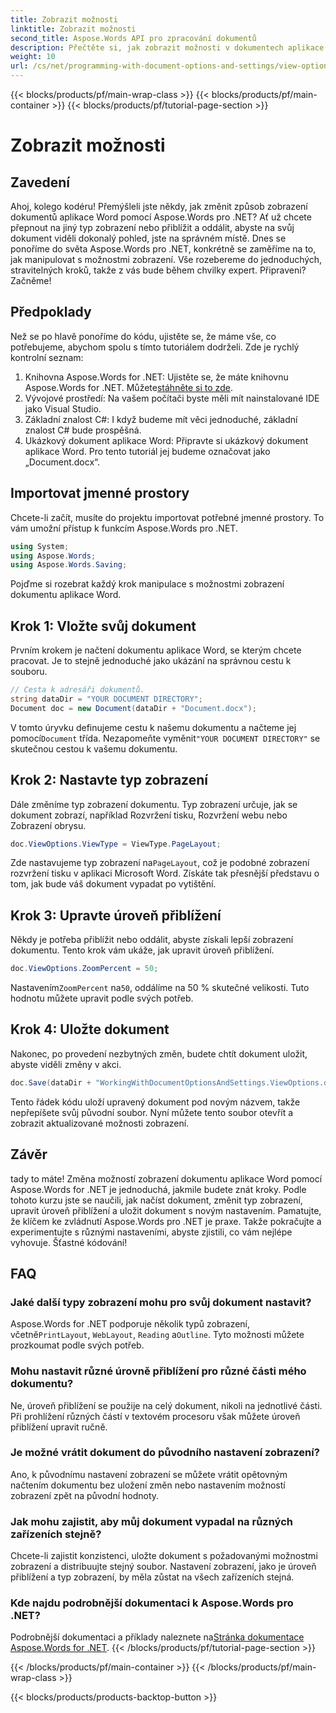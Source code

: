 ```yaml
---
title: Zobrazit možnosti
linktitle: Zobrazit možnosti
second_title: Aspose.Words API pro zpracování dokumentů
description: Přečtěte si, jak zobrazit možnosti v dokumentech aplikace Word pomocí Aspose.Words for .NET. Tato příručka popisuje nastavení typů zobrazení, úpravu úrovní přiblížení a uložení dokumentu.
weight: 10
url: /cs/net/programming-with-document-options-and-settings/view-options/
---
```


{{< blocks/products/pf/main-wrap-class >}}
{{< blocks/products/pf/main-container >}}
{{< blocks/products/pf/tutorial-page-section >}}

# Zobrazit možnosti

## Zavedení

Ahoj, kolego kodéru! Přemýšleli jste někdy, jak změnit způsob zobrazení dokumentů aplikace Word pomocí Aspose.Words pro .NET? Ať už chcete přepnout na jiný typ zobrazení nebo přiblížit a oddálit, abyste na svůj dokument viděli dokonalý pohled, jste na správném místě. Dnes se ponoříme do světa Aspose.Words pro .NET, konkrétně se zaměříme na to, jak manipulovat s možnostmi zobrazení. Vše rozebereme do jednoduchých, stravitelných kroků, takže z vás bude během chvilky expert. Připraveni? Začněme!

## Předpoklady

Než se po hlavě ponoříme do kódu, ujistěte se, že máme vše, co potřebujeme, abychom spolu s tímto tutoriálem dodrželi. Zde je rychlý kontrolní seznam:

1.  Knihovna Aspose.Words for .NET: Ujistěte se, že máte knihovnu Aspose.Words for .NET. Můžete[stáhněte si to zde](https://releases.aspose.com/words/net/).
2. Vývojové prostředí: Na vašem počítači byste měli mít nainstalované IDE jako Visual Studio.
3. Základní znalost C#: I když budeme mít věci jednoduché, základní znalost C# bude prospěšná.
4. Ukázkový dokument aplikace Word: Připravte si ukázkový dokument aplikace Word. Pro tento tutoriál jej budeme označovat jako „Document.docx“.

## Importovat jmenné prostory

Chcete-li začít, musíte do projektu importovat potřebné jmenné prostory. To vám umožní přístup k funkcím Aspose.Words pro .NET.

```csharp
using System;
using Aspose.Words;
using Aspose.Words.Saving;
```

Pojďme si rozebrat každý krok manipulace s možnostmi zobrazení dokumentu aplikace Word.

## Krok 1: Vložte svůj dokument

Prvním krokem je načtení dokumentu aplikace Word, se kterým chcete pracovat. Je to stejně jednoduché jako ukázání na správnou cestu k souboru.

```csharp
// Cesta k adresáři dokumentů.
string dataDir = "YOUR DOCUMENT DIRECTORY";
Document doc = new Document(dataDir + "Document.docx");
```

 V tomto úryvku definujeme cestu k našemu dokumentu a načteme jej pomocí`Document` třída. Nezapomeňte vyměnit`"YOUR DOCUMENT DIRECTORY"` se skutečnou cestou k vašemu dokumentu.

## Krok 2: Nastavte typ zobrazení

Dále změníme typ zobrazení dokumentu. Typ zobrazení určuje, jak se dokument zobrazí, například Rozvržení tisku, Rozvržení webu nebo Zobrazení obrysu.

```csharp
doc.ViewOptions.ViewType = ViewType.PageLayout;
```

 Zde nastavujeme typ zobrazení na`PageLayout`, což je podobné zobrazení rozvržení tisku v aplikaci Microsoft Word. Získáte tak přesnější představu o tom, jak bude váš dokument vypadat po vytištění.

## Krok 3: Upravte úroveň přiblížení

Někdy je potřeba přiblížit nebo oddálit, abyste získali lepší zobrazení dokumentu. Tento krok vám ukáže, jak upravit úroveň přiblížení.

```csharp
doc.ViewOptions.ZoomPercent = 50;
```

 Nastavením`ZoomPercent` na`50`, oddálíme na 50 % skutečné velikosti. Tuto hodnotu můžete upravit podle svých potřeb.

## Krok 4: Uložte dokument

Nakonec, po provedení nezbytných změn, budete chtít dokument uložit, abyste viděli změny v akci.

```csharp
doc.Save(dataDir + "WorkingWithDocumentOptionsAndSettings.ViewOptions.docx");
```

Tento řádek kódu uloží upravený dokument pod novým názvem, takže nepřepíšete svůj původní soubor. Nyní můžete tento soubor otevřít a zobrazit aktualizované možnosti zobrazení.

## Závěr

tady to máte! Změna možností zobrazení dokumentu aplikace Word pomocí Aspose.Words for .NET je jednoduchá, jakmile budete znát kroky. Podle tohoto kurzu jste se naučili, jak načíst dokument, změnit typ zobrazení, upravit úroveň přiblížení a uložit dokument s novým nastavením. Pamatujte, že klíčem ke zvládnutí Aspose.Words pro .NET je praxe. Takže pokračujte a experimentujte s různými nastaveními, abyste zjistili, co vám nejlépe vyhovuje. Šťastné kódování!

## FAQ

### Jaké další typy zobrazení mohu pro svůj dokument nastavit?

 Aspose.Words for .NET podporuje několik typů zobrazení, včetně`PrintLayout`, `WebLayout`, `Reading` a`Outline`. Tyto možnosti můžete prozkoumat podle svých potřeb.

### Mohu nastavit různé úrovně přiblížení pro různé části mého dokumentu?

Ne, úroveň přiblížení se použije na celý dokument, nikoli na jednotlivé části. Při prohlížení různých částí v textovém procesoru však můžete úroveň přiblížení upravit ručně.

### Je možné vrátit dokument do původního nastavení zobrazení?

Ano, k původnímu nastavení zobrazení se můžete vrátit opětovným načtením dokumentu bez uložení změn nebo nastavením možností zobrazení zpět na původní hodnoty.

### Jak mohu zajistit, aby můj dokument vypadal na různých zařízeních stejně?

Chcete-li zajistit konzistenci, uložte dokument s požadovanými možnostmi zobrazení a distribuujte stejný soubor. Nastavení zobrazení, jako je úroveň přiblížení a typ zobrazení, by měla zůstat na všech zařízeních stejná.

### Kde najdu podrobnější dokumentaci k Aspose.Words pro .NET?

 Podrobnější dokumentaci a příklady naleznete na[Stránka dokumentace Aspose.Words for .NET](https://reference.aspose.com/words/net/).
{{< /blocks/products/pf/tutorial-page-section >}}

{{< /blocks/products/pf/main-container >}}
{{< /blocks/products/pf/main-wrap-class >}}

{{< blocks/products/products-backtop-button >}}
